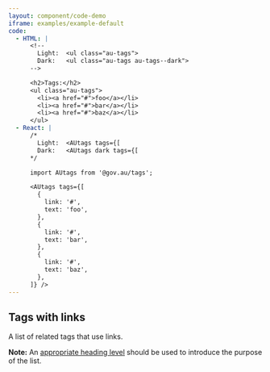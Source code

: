 ```yaml
---
layout: component/code-demo
iframe: examples/example-default
code:
  - HTML: |
      <!--
        Light:  <ul class="au-tags">
        Dark:   <ul class="au-tags au-tags--dark">
      -->

      <h2>Tags:</h2>
      <ul class="au-tags">
        <li><a href="#">foo</a></li>
        <li><a href="#">bar</a></li>
        <li><a href="#">baz</a></li>
      </ul>
  - React: |
      /*
        Light:  <AUtags tags={[
        Dark:   <AUtags dark tags={[
      */

      import AUtags from '@gov.au/tags';

      <AUtags tags={[
        {
          link: '#',
          text: 'foo',
        },
        {
          link: '#',
          text: 'bar',
        },
        {
          link: '#',
          text: 'baz',
        },
      ]} />
---
```

## Tags with links

A list of related tags that use links.

**Note:** An [appropriate heading level](https://www.w3.org/TR/WCAG20-TECHS/G141.html) should be used to introduce the purpose of the list.
